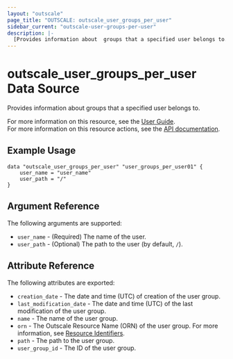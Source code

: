 ```yaml
---
layout: "outscale"
page_title: "OUTSCALE: outscale_user_groups_per_user"
sidebar_current: "outscale-user-groups-per-user"
description: |-
  [Provides information about  groups that a specified user belongs to.]
---
```


# outscale_user_groups_per_user Data Source

Provides information about  groups that a specified user belongs to.

For more information on this resource, see the [User Guide](https://docs.outscale.com/en/userguide/About-EIM-Groups.html).  
For more information on this resource actions, see the [API documentation](https://docs.outscale.com/api.html#readusergroupsperuser).

## Example Usage

```hcl
data "outscale_user_groups_per_user" "user_groups_per_user01" {
    user_name = "user_name"
    user_path = "/"
}
```

## Argument Reference

The following arguments are supported:

* `user_name` - (Required) The name of the user.
* `user_path` - (Optional) The path to the user (by default, `/`).

## Attribute Reference

The following attributes are exported:

* `creation_date` - The date and time (UTC) of creation of the user group.
* `last_modification_date` - The date and time (UTC) of the last modification of the user group.
* `name` - The name of the user group.
* `orn` - The Outscale Resource Name (ORN) of the user group. For more information, see [Resource Identifiers](https://docs.outscale.com/en/userguide/Resource-Identifiers.html).
* `path` - The path to the user group.
* `user_group_id` - The ID of the user group.
